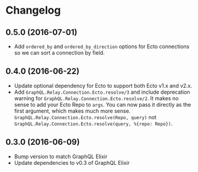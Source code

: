 # Changelog

## 0.5.0 (2016-07-01)

* Add `ordered_by` and `ordered_by_direction` options for Ecto connections so we can sort a connection by field.

## 0.4.0 (2016-06-22)

* Update optional dependency for Ecto to support both Ecto v1.x and v2.x.
* Add `GraphQL.Relay.Connection.Ecto.resolve/3` and include deprecation warning for `GraphQL.Relay.Connection.Ecto.resolve/2`. It makes no sense to add your Ecto Repo to `args`. You can now pass it directly as the first argument, which makes much more sense. `GraphQL.Relay.Connection.Ecto.resolve(Repo, query)` not `GraphQL.Relay.Connection.Ecto.resolve(query, %{repo: Repo})`.

## 0.3.0 (2016-06-09)

* Bump version to match GraphQL Elixir
* Update dependencies to v0.3 of GraphQL Elixir
